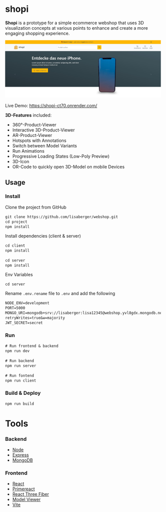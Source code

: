 # shopi

**Shopi** is a prototype for a simple ecommerce webshop that uses 3D visualization concepts at various points to enhance and create a more engaging shopping experience.

<img src="./client/public/shopi-screen.jpg" />

Live Demo: <https://shopi-ct70.onrender.com/>

**3D-Features** included:

- 360°-Product-Viewer
- Interactive 3D-Product-Viewer
- AR-Product-Viewer
- Hotspots with Annotations
- Switch between Model Variants
- Run Animations
- Progressive Loading States (Low-Poly Preview)
- 3D-Icon
- OR-Code to quickly open 3D-Model on mobile Devices

## Usage

### Install

Clone the project from GitHub

```
git clone https://github.com/lisaberger/webshop.git
cd project
npm install
```

Install dependencies (client & server)

```
cd client
npm install

cd server
npm install
```

Env Variables

```
cd server
```

Rename `.env.rename` file to `.env` and add the following

```
NODE_ENV=development
PORT=5000
MONGO_URI=mongodb+srv://lisaberger:lisa12345@webshop.yvl8gdx.mongodb.net/?retryWrites=true&w=majority
JWT_SECRET=secret
```

### Run

```
# Run frontend & backend
npm run dev

# Run backend
npm run server

# Run fontend
npm run client
```

### Build & Deploy

```
npm run build
```

# Tools

### Backend

- [Node](https://nodejs.org/en/)
- [Express](https://expressjs.com/)
- [MongoDB](https://www.mongodb.com/)

### Frontend

- [React](https://reactjs.org/)
- [Primereact](https://primereact.org/)
- [React Three Fiber](https://docs.pmnd.rs/react-three-fiber/)
- [Model Viewer](https://modelviewer.dev/)
- [Vite](https://vitejs.dev/)
